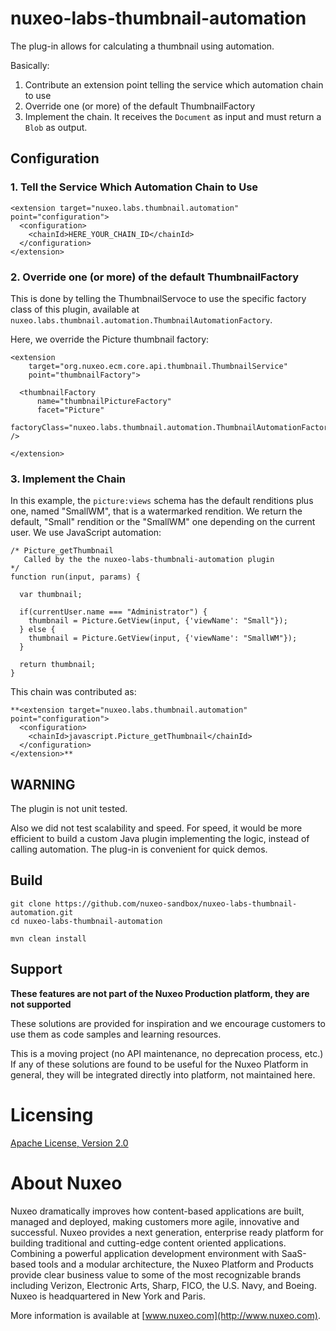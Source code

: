 # nuxeo-labs-thumbnail-automation

The plug-in allows for calculating a thumbnail using automation.

Basically:

1. Contribute an extension point telling the service which automation chain to use
2. Override one (or more) of the default ThumbnailFactory
3. Implement the chain. It receives the `Document` as input and must return a `Blob` as output.

## Configuration

### 1. Tell the Service Which Automation Chain to Use
```
<extension target="nuxeo.labs.thumbnail.automation" point="configuration">
  <configuration>
    <chainId>HERE_YOUR_CHAIN_ID</chainId>
  </configuration>
</extension>
```

### 2. Override one (or more) of the default ThumbnailFactory

This is done by telling the ThumbnailServoce to use the specific factory class of this plugin, available at `nuxeo.labs.thumbnail.automation.ThumbnailAutomationFactory`.

Here, we override the Picture thumbnail factory:

```
<extension
    target="org.nuxeo.ecm.core.api.thumbnail.ThumbnailService"
    point="thumbnailFactory">
    
  <thumbnailFactory
      name="thumbnailPictureFactory"
      facet="Picture"
      factoryClass="nuxeo.labs.thumbnail.automation.ThumbnailAutomationFactory" />
    
</extension>
```

### 3. Implement the Chain

In this example, the `picture:views` schema has the default renditions plus one, named "SmallWM", that is a watermarked rendition. We return the default, "Small" rendition or the "SmallWM" one depending on the current user. We use JavaScript automation:

```
/* Picture_getThumbnail
   Called by the the nuxeo-labs-thumbnali-automation plugin
*/
function run(input, params) {
  
  var thumbnail;
    
  if(currentUser.name === "Administrator") {
    thumbnail = Picture.GetView(input, {'viewName': "Small"});
  } else {
    thumbnail = Picture.GetView(input, {'viewName': "SmallWM"});
  }
  
  return thumbnail;
}
```


This chain was contributed as:

```
**<extension target="nuxeo.labs.thumbnail.automation" point="configuration">
  <configuration>
    <chainId>javascript.Picture_getThumbnail</chainId>
  </configuration>
</extension>**
```

## WARNING

The plugin is not unit tested.

Also we did not test scalability and speed. For speed, it would be more efficient to build a custom Java plugin implementing the logic, instead of calling automation. The plug-in is convenient for quick demos.

## Build

    git clone https://github.com/nuxeo-sandbox/nuxeo-labs-thumbnail-automation.git
    cd nuxeo-labs-thumbnail-automation
    
    mvn clean install


## Support

**These features are not part of the Nuxeo Production platform, they are not supported**

These solutions are provided for inspiration and we encourage customers to use them as code samples and learning resources.

This is a moving project (no API maintenance, no deprecation process, etc.) If any of these solutions are found to be useful for the Nuxeo Platform in general, they will be integrated directly into platform, not maintained here.


# Licensing

[Apache License, Version 2.0](http://www.apache.org/licenses/LICENSE-2.0)


# About Nuxeo

Nuxeo dramatically improves how content-based applications are built, managed and deployed, making customers more agile, innovative and successful. Nuxeo provides a next generation, enterprise ready platform for building traditional and cutting-edge content oriented applications. Combining a powerful application development environment with SaaS-based tools and a modular architecture, the Nuxeo Platform and Products provide clear business value to some of the most recognizable brands including Verizon, Electronic Arts, Sharp, FICO, the U.S. Navy, and Boeing. Nuxeo is headquartered in New York and Paris.

More information is available at [www.nuxeo.com](http://www.nuxeo.com). 

